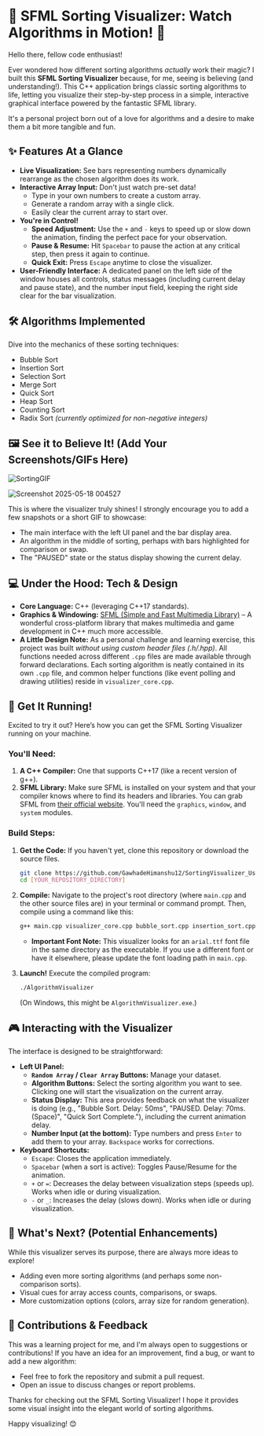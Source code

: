 # 🎨 SFML Sorting Visualizer: Watch Algorithms in Motion! 🚀

Hello there, fellow code enthusiast!

Ever wondered how different sorting algorithms *actually* work their magic? I built this **SFML Sorting Visualizer** because, for me, seeing is believing (and understanding!). This C++ application brings classic sorting algorithms to life, letting you visualize their step-by-step process in a simple, interactive graphical interface powered by the fantastic SFML library.

It's a personal project born out of a love for algorithms and a desire to make them a bit more tangible and fun.

## ✨ Features At a Glance

* **Live Visualization:** See bars representing numbers dynamically rearrange as the chosen algorithm does its work.
* **Interactive Array Input:** Don't just watch pre-set data!
    * Type in your own numbers to create a custom array.
    * Generate a random array with a single click.
    * Easily clear the current array to start over.
* **You're in Control!**
    * **Speed Adjustment:** Use the `+` and `-` keys to speed up or slow down the animation, finding the perfect pace for your observation.
    * **Pause & Resume:** Hit `Spacebar` to pause the action at any critical step, then press it again to continue.
    * **Quick Exit:** Press `Escape` anytime to close the visualizer.
* **User-Friendly Interface:** A dedicated panel on the left side of the window houses all controls, status messages (including current delay and pause state), and the number input field, keeping the right side clear for the bar visualization.

## 🛠️ Algorithms Implemented

Dive into the mechanics of these sorting techniques:

* Bubble Sort
* Insertion Sort
* Selection Sort
* Merge Sort
* Quick Sort
* Heap Sort
* Counting Sort
* Radix Sort _(currently optimized for non-negative integers)_

## 🖼️ See it to Believe It! (Add Your Screenshots/GIFs Here)

![SortingGIF](https://github.com/user-attachments/assets/3523984b-da32-4c88-8058-b13e5638ab67)

![Screenshot 2025-05-18 004527](https://github.com/user-attachments/assets/1bae6662-6383-4e40-9fde-1c7c2962f4ff)


This is where the visualizer truly shines! I strongly encourage you to add a few snapshots or a short GIF to showcase:

* The main interface with the left UI panel and the bar display area.
* An algorithm in the middle of sorting, perhaps with bars highlighted for comparison or swap.
* The "PAUSED" state or the status display showing the current delay.
## 💻 Under the Hood: Tech & Design

* **Core Language:** C++ (leveraging C++17 standards).
* **Graphics & Windowing:** [SFML (Simple and Fast Multimedia Library)](https://www.sfml-dev.org/) – A wonderful cross-platform library that makes multimedia and game development in C++ much more accessible.
* **A Little Design Note:** As a personal challenge and learning exercise, this project was built *without using custom header files (.h/.hpp)*. All functions needed across different `.cpp` files are made available through forward declarations. Each sorting algorithm is neatly contained in its own `.cpp` file, and common helper functions (like event polling and drawing utilities) reside in `visualizer_core.cpp`.

## 🚀 Get It Running!

Excited to try it out? Here’s how you can get the SFML Sorting Visualizer running on your machine.

### You'll Need:

1.  **A C++ Compiler:** One that supports C++17 (like a recent version of g++).
2.  **SFML Library:** Make sure SFML is installed on your system and that your compiler knows where to find its headers and libraries. You can grab SFML from [their official website](https://www.sfml-dev.org/download.php). You'll need the `graphics`, `window`, and `system` modules.

### Build Steps:

1.  **Get the Code:** If you haven't yet, clone this repository or download the source files.
    ```bash
    git clone https://github.com/GawhadeHimanshu12/SortingVisualizer_Using_SFML
    cd [YOUR_REPOSITORY_DIRECTORY]
    ```
2.  **Compile:** Navigate to the project's root directory (where `main.cpp` and the other source files are) in your terminal or command prompt. Then, compile using a command like this:
    ```bash
    g++ main.cpp visualizer_core.cpp bubble_sort.cpp insertion_sort.cpp selection_sort.cpp merge_sort.cpp quick_sort.cpp heap_sort.cpp counting_sort.cpp radix_sort.cpp -o AlgorithmVisualizer -lsfml-graphics -lsfml-window -lsfml-system -std=c++17
    ```
    * **Important Font Note:** This visualizer looks for an `arial.ttf` font file in the same directory as the executable. If you use a different font or have it elsewhere, please update the font loading path in `main.cpp`.

3.  **Launch!**
    Execute the compiled program:
    ```bash
    ./AlgorithmVisualizer
    ```
    (On Windows, this might be `AlgorithmVisualizer.exe`.)

## 🎮 Interacting with the Visualizer

The interface is designed to be straightforward:

* **Left UI Panel:**
    * **`Random Array` / `Clear Array` Buttons:** Manage your dataset.
    * **Algorithm Buttons:** Select the sorting algorithm you want to see. Clicking one will start the visualization on the current array.
    * **Status Display:** This area provides feedback on what the visualizer is doing (e.g., "Bubble Sort. Delay: 50ms", "PAUSED. Delay: 70ms. (Space)", "Quick Sort Complete."), including the current animation delay.
    * **Number Input (at the bottom):** Type numbers and press `Enter` to add them to your array. `Backspace` works for corrections.
* **Keyboard Shortcuts:**
    * `Escape`: Closes the application immediately.
    * `Spacebar` (when a sort is active): Toggles Pause/Resume for the animation.
    * `+` or `=`: Decreases the delay between visualization steps (speeds up). Works when idle or during visualization.
    * `-` or `_`: Increases the delay (slows down). Works when idle or during visualization.

## 🌱 What's Next? (Potential Enhancements)

While this visualizer serves its purpose, there are always more ideas to explore!
* Adding even more sorting algorithms (and perhaps some non-comparison sorts).
* Visual cues for array access counts, comparisons, or swaps.
* More customization options (colors, array size for random generation).

## 🙌 Contributions & Feedback

This was a learning project for me, and I'm always open to suggestions or contributions! If you have an idea for an improvement, find a bug, or want to add a new algorithm:
* Feel free to fork the repository and submit a pull request.
* Open an issue to discuss changes or report problems.


Thanks for checking out the SFML Sorting Visualizer! I hope it provides some visual insight into the elegant world of sorting algorithms.

Happy visualizing! 😊





